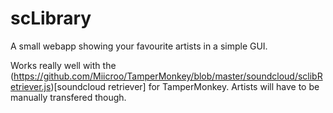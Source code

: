 # scLibrary
A small webapp showing your favourite artists in a simple GUI.

Works really well with the (https://github.com/Miicroo/TamperMonkey/blob/master/soundcloud/sclibRetriever.js)[soundcloud retriever] for TamperMonkey. Artists will have to be manually transfered though.
